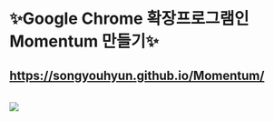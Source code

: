 # ✨Google Chrome 확장프로그램인 Momentum 만들기✨
## https://songyouhyun.github.io/Momentum/
<br>
<img src= "https://user-images.githubusercontent.com/68471917/110960039-acf27700-8391-11eb-92ed-ac98182490f9.gif">
